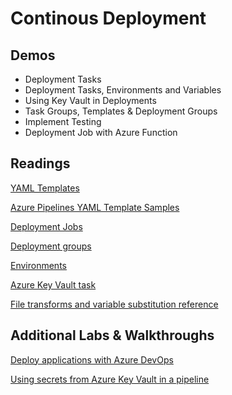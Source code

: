 # Continous Deployment

## Demos

- Deployment Tasks
- Deployment Tasks, Environments and Variables
- Using Key Vault in Deployments
- Task Groups, Templates & Deployment Groups
- Implement Testing
- Deployment Job with Azure Function

## Readings

[YAML Templates](https://docs.microsoft.com/en-us/azure/devops/pipelines/process/templates?view=azure-devops)

[Azure Pipelines YAML Template Samples](https://github.com/microsoft/azure-pipelines-yaml/tree/master/templates)

[Deployment Jobs](https://docs.microsoft.com/en-us/azure/devops/pipelines/process/deployment-jobs?view=azure-devops)

[Deployment groups](https://docs.microsoft.com/en-us/azure/devops/pipelines/release/deployment-groups/?view=azure-devops)

[Environments](https://docs.microsoft.com/en-us/azure/devops/pipelines/process/environments?view=azure-devops)

[Azure Key Vault task](https://docs.microsoft.com/en-us/azure/devops/pipelines/tasks/deploy/azure-key-vault?view=azure-devops)

[File transforms and variable substitution reference](https://docs.microsoft.com/en-us/azure/devops/pipelines/tasks/transforms-variable-substitution?view=azure-devops&tabs=Classic)

## Additional Labs & Walkthroughs

[Deploy applications with Azure DevOps](https://docs.microsoft.com/en-us/learn/paths/deploy-applications-with-azure-devops/)

[Using secrets from Azure Key Vault in a pipeline](https://azuredevopslabs.com/labs/vstsextend/azurekeyvault/)
